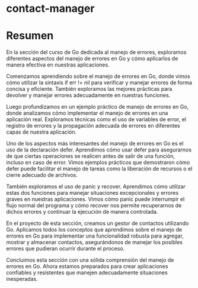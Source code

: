 # contact-manager

# Resumen
En la sección del curso de Go dedicada al manejo de errores, exploramos diferentes aspectos del manejo de errores en Go y cómo aplicarlos de manera efectiva en nuestras aplicaciones.

Comenzamos aprendiendo sobre el manejo de errores en Go, donde vimos cómo utilizar la sintaxis if err != nil para verificar y manejar errores de forma concisa y eficiente. También exploramos las mejores prácticas para devolver y manejar errores adecuadamente en nuestras funciones.

Luego profundizamos en un ejemplo práctico de manejo de errores en Go, donde analizamos cómo implementar el manejo de errores en una aplicación real. Exploramos técnicas como el uso de variables de error, el registro de errores y la propagación adecuada de errores en diferentes capas de nuestra aplicación.

Uno de los aspectos más interesantes del manejo de errores en Go es el uso de la declaración defer. Aprendimos cómo usar defer para asegurarnos de que ciertas operaciones se realicen antes de salir de una función, incluso en caso de error. Vimos ejemplos prácticos que demostraron cómo defer puede facilitar el manejo de tareas como la liberación de recursos o el cierre adecuado de archivos.

También exploramos el uso de panic y recover. Aprendimos cómo utilizar estas dos funciones para manejar situaciones excepcionales y errores graves en nuestras aplicaciones. Vimos cómo panic puede interrumpir el flujo normal del programa y cómo recover nos permite recuperarnos de dichos errores y continuar la ejecución de manera controlada.

En el proyecto de esta sección, creamos un gestor de contactos utilizando Go. Aplicamos todos los conceptos que aprendimos sobre el manejo de errores en Go para implementar una funcionalidad robusta para agregar, mostrar y almacenar contactos, asegurándonos de manejar los posibles errores que pudieran ocurrir durante el proceso.

Concluimos esta sección con una sólida comprensión del manejo de errores en Go. Ahora estamos preparados para crear aplicaciones confiables y resistentes que manejen adecuadamente situaciones inesperadas.


